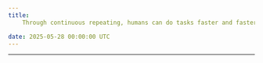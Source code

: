 ```yaml
---
title:
    Through continuous repeating, humans can do tasks faster and faster. Do LLMs also have such merits? We release our new work <a href="https://arxiv.org/abs/2505.20643">Can Past Experience Accelerate LLM Reasoning?</a>.

date: 2025-05-28 00:00:00 UTC
---
```


---

